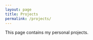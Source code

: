 ```yaml
---
layout: page
title: Projects
permalink: /projects/
---
```


This page contains my personal projects.
